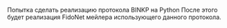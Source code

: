 Попытка сделать реализацию протокола BINKP на Python
После этого будет реализация FidoNet мейлера использующего данного протокола.